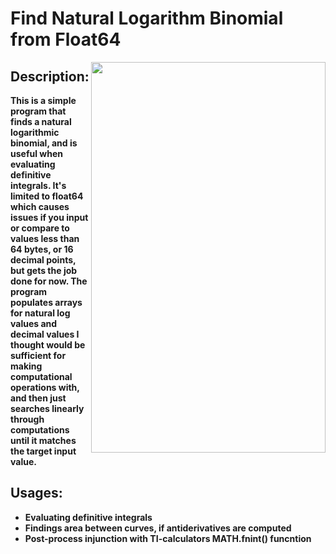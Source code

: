 <H1> Find Natural Logarithm Binomial from Float64 </H1>

<img align="right" width="375" height="625" src="https://user-images.githubusercontent.com/79816891/193723041-b1b8896b-cd8a-43fc-9170-6262229e274d.png">

<h2> Description: </h2>
<b> This is a simple program that finds a natural logarithmic binomial, and is useful when evaluating definitive integrals. It's limited to float64 which causes issues if you input or compare to values less than 64 bytes, or 16 decimal points, but gets the job done for now. The program populates arrays for natural log values and decimal values I thought would be sufficient for making computational operations with, and then just searches linearly through computations until it matches the target input value.
                                                                                                                                  
<h2> Usages: </h2>
<ul>
  <li> Evaluating definitive integrals </li>
  <li> Findings area between curves, if antiderivatives are computed </li>
  <li> Post-process injunction with TI-calculators MATH.fnint() funcntion </li>


